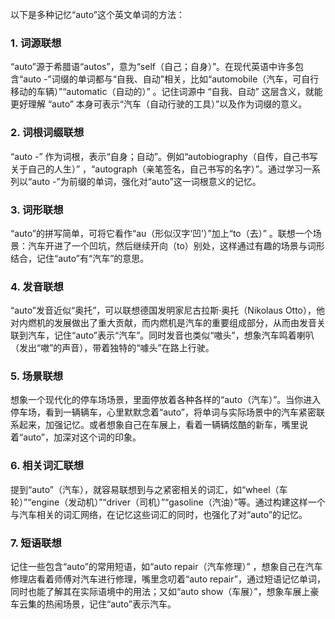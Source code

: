 以下是多种记忆“auto”这个英文单词的方法：

### 1. 词源联想
“auto”源于希腊语“autos”，意为“self（自己；自身）”。在现代英语中许多包含“auto -”词缀的单词都与“自我、自动”相关，比如“automobile（汽车，可自行移动的车辆）”“automatic（自动的）” 。记住词源中 “自我、自动” 这层含义，就能更好理解 “auto” 本身可表示“汽车（自动行驶的工具）”以及作为词缀的意义。

### 2. 词根词缀联想
“auto -” 作为词根，表示“自身；自动”。例如“autobiography（自传，自己书写关于自己的人生）” ，“autograph（亲笔签名，自己书写的名字）”。通过学习一系列以“auto -”为前缀的单词，强化对“auto”这一词根意义的记忆。

### 3. 词形联想
“auto”的拼写简单，可将它看作“au（形似汉字‘凹’）”加上“to（去）” 。联想一个场景：汽车开进了一个凹坑，然后继续开向（to）别处，这样通过有趣的场景与词形结合，记住“auto”有“汽车”的意思。

### 4. 发音联想
“auto”发音近似“奥托”，可以联想德国发明家尼古拉斯·奥托（Nikolaus Otto），他对内燃机的发展做出了重大贡献，而内燃机是汽车的重要组成部分，从而由发音关联到汽车，记住“auto”表示“汽车”。同时发音也类似“嗷头”，想象汽车鸣着喇叭（发出“嗷”的声音），带着独特的“噱头”在路上行驶。

### 5. 场景联想
想象一个现代化的停车场场景，里面停放着各种各样的“auto（汽车）”。当你进入停车场，看到一辆辆车，心里默默念着“auto”，将单词与实际场景中的汽车紧密联系起来，加强记忆。或者想象自己在车展上，看着一辆辆炫酷的新车，嘴里说着“auto”，加深对这个词的印象。

### 6. 相关词汇联想
提到“auto”（汽车），就容易联想到与之紧密相关的词汇，如“wheel（车轮）”“engine（发动机）”“driver（司机）”“gasoline（汽油）”等。通过构建这样一个与汽车相关的词汇网络，在记忆这些词汇的同时，也强化了对“auto”的记忆。

### 7. 短语联想
记住一些包含“auto”的常用短语，如“auto repair（汽车修理）” ，想象自己在汽车修理店看着师傅对汽车进行修理，嘴里念叨着“auto repair”，通过短语记忆单词，同时也能了解其在实际语境中的用法；又如“auto show（车展）”，想象车展上豪车云集的热闹场景，记住“auto”表示汽车。 